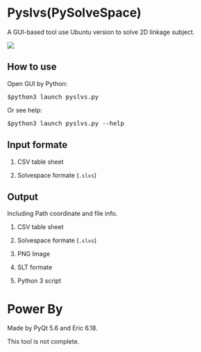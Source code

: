 Pyslvs(PySolveSpace)
===

A GUI-based tool use Ubuntu version to solve 2D linkage subject.

![](https://raw.githubusercontent.com/coursemdetw/project_site_files/gh-pages/files/2016spring/g2/Python_solvespace/0928_02.jpg)

How to use
---

Open GUI by Python:

<pre>
$python3 launch_pyslvs.py
</pre>

Or see help:

<pre>
$python3 launch_pyslvs.py --help
</pre>

Input formate
---

1. CSV table sheet

1. Solvespace formate (`.slvs`)

Output
---

Including Path coordinate and file info.

1. CSV table sheet

1. Solvespace formate (`.slvs`)

1. PNG Image

1. SLT formate

1. Python 3 script

Power By
===

Made by PyQt 5.6 and Eric 6.18.

This tool is not complete.
